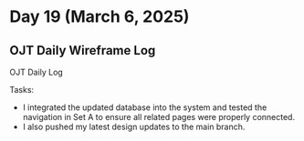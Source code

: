 # Day 19 (March 6, 2025)

## OJT Daily Wireframe Log
OJT Daily Log

Tasks:
- I integrated the updated database into the system and tested the navigation in Set A to ensure all related pages were properly connected.
- I also pushed my latest design updates to the main branch.
